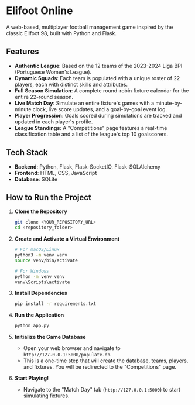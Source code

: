 # Elifoot Online

A web-based, multiplayer football management game inspired by the classic Elifoot 98, built with Python and Flask.

## Features

-   **Authentic League**: Based on the 12 teams of the 2023-2024 Liga BPI (Portuguese Women's League).
-   **Dynamic Squads**: Each team is populated with a unique roster of 22 players, each with distinct skills and attributes.
-   **Full Season Simulation**: A complete round-robin fixture calendar for the entire 22-round season.
-   **Live Match Day**: Simulate an entire fixture's games with a minute-by-minute clock, live score updates, and a goal-by-goal event log.
-   **Player Progression**: Goals scored during simulations are tracked and updated in each player's profile.
-   **League Standings**: A "Competitions" page features a real-time classification table and a list of the league's top 10 goalscorers.

## Tech Stack

-   **Backend**: Python, Flask, Flask-SocketIO, Flask-SQLAlchemy
-   **Frontend**: HTML, CSS, JavaScript
-   **Database**: SQLite

## How to Run the Project

1.  **Clone the Repository**
    ```bash
    git clone <YOUR_REPOSITORY_URL>
    cd <repository_folder>
    ```

2.  **Create and Activate a Virtual Environment**
    ```bash
    # For macOS/Linux
    python3 -m venv venv
    source venv/bin/activate

    # For Windows
    python -m venv venv
    venv\Scripts\activate
    ```

3.  **Install Dependencies**
    ```bash
    pip install -r requirements.txt
    ```

4.  **Run the Application**
    ```bash
    python app.py
    ```

5.  **Initialize the Game Database**
    -   Open your web browser and navigate to `http://127.0.0.1:5000/populate-db`.
    -   This is a one-time step that will create the database, teams, players, and fixtures. You will be redirected to the "Competitions" page.

6.  **Start Playing!**
    -   Navigate to the "Match Day" tab (`http://127.0.0.1:5000`) to start simulating fixtures.


